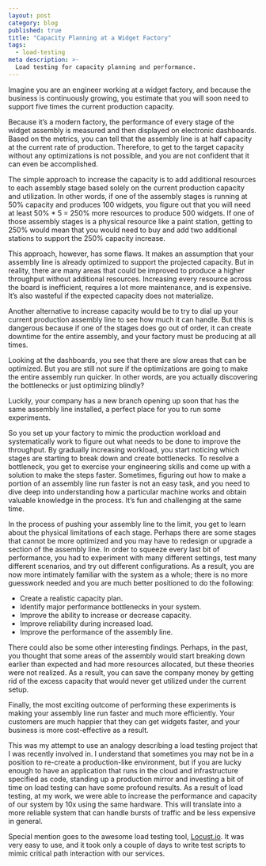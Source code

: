 ```yaml
---
layout: post
category: blog
published: true
title: "Capacity Planning at a Widget Factory"
tags:
  - load-testing
meta description: >-
  Load testing for capacity planning and performance. 
---
```


Imagine you are an engineer working at a widget factory, and because the business is continuously growing, you estimate that you will soon need to support five times the current production capacity.

Because it’s a modern factory, the performance of every stage of the widget assembly is measured and then displayed on electronic dashboards. Based on the metrics, you can tell that the assembly line is at half capacity at the current rate of production. Therefore, to get to the target capacity without any optimizations is not possible, and you are not confident that it can even be accomplished.

The simple approach to increase the capacity is to add additional resources to each assembly stage based solely on the current production capacity and utilization. In other words, if one of the assembly stages is running at 50% capacity and produces 100 widgets, you figure out that you will need at least 50% * 5 = 250% more resources to produce 500 widgets. If one of those assembly stages is a physical resource like a paint station, getting to 250% would mean that you would need to buy and add two additional stations to support the 250% capacity increase.

This approach, however, has some flaws. It makes an assumption that your assembly line is already optimized to support the projected capacity. But in reality, there are many areas that could be improved to produce a higher throughput without additional resources. Increasing every resource across the board is inefficient, requires a lot more maintenance, and is expensive. It’s also wasteful if the expected capacity does not materialize.

Another alternative to increase capacity would be to try to dial up your current production assembly line to see how much it can handle. But this is dangerous because if one of the stages does go out of order, it can create downtime for the entire assembly, and your factory must be producing at all times.

Looking at the dashboards, you see that there are slow areas that can be optimized. But you are still not sure if the optimizations are going to make the entire assembly run quicker. In other words, are you actually discovering the bottlenecks or just optimizing blindly?

Luckily, your company has a new branch opening up soon that has the same assembly line installed, a perfect place for you to run some experiments.

So you set up your factory to mimic the production workload and systematically work to figure out what needs to be done to improve the throughput. By gradually increasing workload, you start noticing which stages are starting to break down and create bottlenecks. To resolve a bottleneck, you get to exercise your engineering skills and come up with a solution to make the steps faster. Sometimes, figuring out how to make a portion of an assembly line run faster is not an easy task, and you need to dive deep into understanding how a particular machine works and obtain valuable knowledge in the process. It’s fun and challenging at the same time.

In the process of pushing your assembly line to the limit, you get to learn about the physical limitations of each stage. Perhaps there are some stages that cannot be more optimized and you may have to redesign or upgrade a section of the assembly line. In order to squeeze every last bit of performance, you had to experiment with many different settings, test many different scenarios, and try out different configurations. As a result, you are now more intimately familiar with the system as a whole; there is no more guesswork needed and you are much better positioned to do the following:

-   Create a realistic capacity plan.
-   Identify major performance bottlenecks in your system.
-   Improve the ability to increase or decrease capacity.
-   Improve reliability during increased load.
-   Improve the performance of the assembly line.
    
There could also be some other interesting findings. Perhaps, in the past, you thought that some areas of the assembly would start breaking down earlier than expected and had more resources allocated, but these theories were not realized. As a result, you can save the company money by getting rid of the excess capacity that would never get utilized under the current setup.

Finally, the most exciting outcome of performing these experiments is making your assembly line run faster and much more efficiently. Your customers are much happier that they can get widgets faster, and your business is more cost-effective as a result.

This was my attempt to use an analogy describing a load testing project that I was recently involved in. I understand that sometimes you may not be in a position to re-create a production-like environment, but if you are lucky enough to have an application that runs in the cloud and infrastructure specified as code, standing up a production mirror and investing a bit of time on load testing can have some profound results. As a result of load testing, at my work, we were able to increase the performance and capacity of our system by 10x using the same hardware. This will translate into a more reliable system that can handle bursts of traffic and be less expensive in general.

Special mention goes to the awesome load testing tool, [Locust.io](https://locust.io/). It was very easy to use, and it took only a couple of days to write test scripts to mimic critical path interaction with our services.